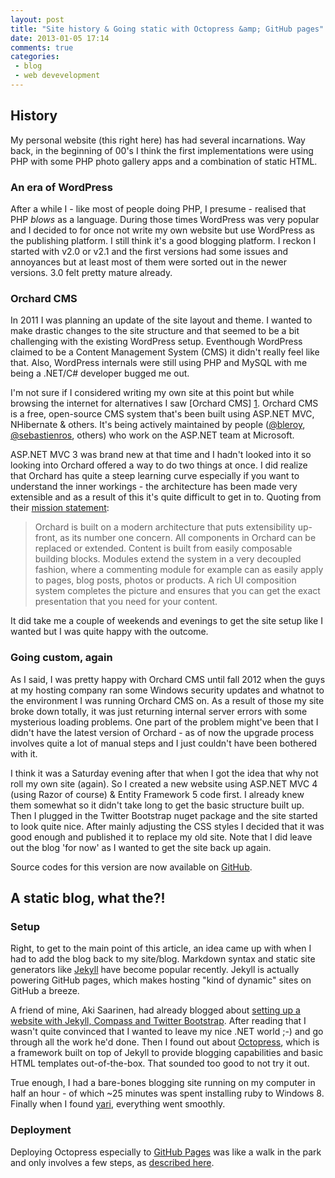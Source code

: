 ```yaml
---
layout: post
title: "Site history & Going static with Octopress &amp; GitHub pages"
date: 2013-01-05 17:14
comments: true
categories: 
 - blog
 - web devevelopment
---
```


History
-------

My personal website (this right here) has had several incarnations. Way back, in the beginning of 00's I think the first implementations were using PHP with some PHP photo gallery apps and a combination of static HTML. 

### An era of WordPress

After a while I - like most of people doing PHP, I presume - realised that PHP *blows* as a language. During those times WordPress was very popular and I decided to for once not write my own website but use WordPress as the publishing platform. I still think it's a good blogging platform. I reckon I started with v2.0 or v2.1 and the first versions had some issues and annoyances but at least most of them were sorted out in the newer versions. 3.0 felt pretty mature already.

<!--more-->

### Orchard CMS

In 2011 I was planning an update of the site layout and theme. I wanted to make drastic changes to the site structure and that seemed to be a bit challenging with the existing WordPress setup. Eventhough WordPress claimed to be a Content Management System (CMS) it didn't really feel like that. Also, WordPress internals were still using PHP and MySQL with me being a .NET/C# developer  bugged me out.

I'm not sure if I considered writing my own site at this point but while browsing the internet for alternatives I saw [Orchard CMS] [1]. Orchard CMS is a free, open-source CMS system that's been built using ASP.NET MVC, NHibernate & others. It's being actively maintained by people ([@bleroy][bleroy], [@sebastienros][sebastienros], others) who work on the ASP.NET team at Microsoft.

ASP.NET MVC 3 was brand new at that time and I hadn't looked into it so looking into Orchard offered a way to do two things at once. I did realize that Orchard has quite a steep learning curve especially if you want to understand the inner workings - the architecture has been made very extensible and as a result of this it's quite difficult to get in to. Quoting from their [mission statement](http://orchardproject.net/mission):

> Orchard is built on a modern architecture that puts extensibility up-front, as its number one concern. All components in Orchard can be replaced or extended. Content is built from easily composable building blocks. Modules extend the system in a very decoupled fashion, where a commenting module for example can as easily apply to pages, blog posts, photos or products. A rich UI composition system completes the picture and ensures that you can get the exact presentation that you need for your content.

It did take me a couple of weekends and evenings to get the site setup like I wanted but I was quite happy with the outcome.

### Going custom, again

As I said, I was pretty happy with Orchard CMS until fall 2012 when the guys at my hosting company ran some Windows security updates and whatnot to the environment I was running Orchard CMS on. As a result of those my site broke down totally, it was just returning internal server errors with some mysterious loading problems. One part of the problem might've been that I didn't have the latest version of Orchard - as of now the upgrade process involves quite a lot of manual steps and I just couldn't have been bothered with it.

I think it was a Saturday evening after that when I got the idea that why not roll my own site (again). So I created a new website using ASP.NET MVC 4 (using Razor of course) & Entity Framework 5 code first. I already knew them somewhat so it didn't take long to get the basic structure built up. Then I plugged in the Twitter Bootstrap nuget package and the site started to look quite nice. After mainly adjusting the CSS styles I decided that it was good enough and published it to replace my old site. Note that I did leave out the blog 'for now' as I wanted to get the site back up again.

Source codes for this version are now available on [GitHub](https://github.com/htuomola/mndfi-mvc).

A static blog, what the?!
--

### Setup

Right, to get to the main point of this article, an idea came up with when I had to add the blog back to my site/blog. Markdown syntax and static site generators like [Jekyll](https://github.com/mojombo/jekyll) have become popular recently. Jekyll is actually powering GitHub pages, which makes hosting "kind of dynamic" sites on GitHub a breeze.

A friend of mine, Aki Saarinen, had already blogged about [setting up a website with Jekyll, Compass and Twitter Bootstrap][2]. After reading that I wasn't quite convinced that I wanted to leave my nice .NET world ;-) and go through all the work he'd done. Then I found out about [Octopress](http://octopress.org/), which is a framework built on top of Jekyll to provide blogging capabilities and basic HTML templates out-of-the-box. That sounded too good to not try it out.

True enough, I had a bare-bones blogging site running on my computer in half an hour - of which ~25 minutes was spent installing ruby to Windows 8. Finally when I found [yari][yari], everything went smoothly.

### Deployment

Deploying Octopress especially to [GitHub Pages](http://pages.github.com/) was like a walk in the park and only involves a few steps, as [described here](http://octopress.org/docs/deploying/github/).

[1]: http://www.orchardproject.net/
[2]: http://akisaarinen.fi/blog/2012/04/09/running-this-site-with-jekyll-compass-and-twitter-bootstrap/
[bleroy]: https://twitter.com/bleroy
[sebastienros]: https://twitter.com/sebastienros
[yari]: https://github.com/scottmuc/yari
    